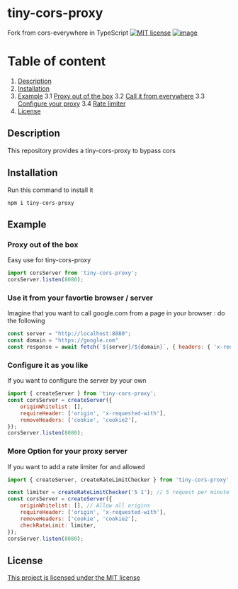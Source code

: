 # tiny-cors-proxy
Fork from cors-everywhere in TypeScript
[![MIT license](http://img.shields.io/badge/license-MIT-brightgreen.svg?style=flat)](http://opensource.org/licenses/MIT) [![image](https://shields.io/badge/TypeScript-3178C6?logo=TypeScript&logoColor=FFF&style=flat-square)](https://www.typescriptlang.org/) 

# Table of content

1. [Description](#description)
2. [Installation](#installation)
3. [Example](#example)
3.1 [Proxy out of the box](#proxy-out-of-the-box)
3.2 [Call it from everywhere](#use-it-from-your-favortie-browser--server)
3.3 [Configure your proxy](#configure-it-as-you-like)
3.4 [Rate limiter](#more-option-for-your-proxy-server)
4. [License](#license)

## Description
This repository provides a tiny-cors-proxy to bypass cors

## Installation
Run this command to install it
```
npm i tiny-cors-proxy
```

## Example

### Proxy out of the box
Easy use for tiny-cors-proxy
```js
import corsServer from 'tiny-cors-proxy';
corsServer.listen(8080);
```

### Use it from your favortie browser / server
Imagine that you want to call google.com from a page in your browser : do the following
```js
const server = "http://localhost:8080";
const domain = "https://google.com"
const response = await fetch(`${server}/${domain}`, { headers: { 'x-requested-with': 'XMLHttpRequest' }} );
```

### Configure it as you like 
If you want to configure the server by your own
```js
import { createServer } from 'tiny-cors-proxy';
const corsServer = createServer({
    originWhitelist: [],
    requireHeader: ['origin', 'x-requested-with'],
    removeHeaders: ['cookie', 'cookie2'],
});
corsServer.listen(8080);
```

### More Option for your proxy server
If you want to add a rate limiter for and allowed 
```js
import { createServer, createRateLimitChecker } from 'tiny-cors-proxy';

const limiter = createRateLimitChecker('5 1'); // 5 request per minute
const corsServer = createServer({
    originWhitelist: [], // Allow all origins
    requireHeader: ['origin', 'x-requested-with'],
    removeHeaders: ['cookie', 'cookie2'],
    checkRateLimit: limiter,
});
corsServer.listen(8080);
```

## License
[This project is licensed under the MIT license](license.md) 

